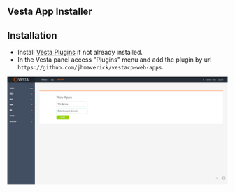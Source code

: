## Vesta App Installer

## Installation

* Install [Vesta Plugins](https://github.com/jhmaverick/vestacp-plugin-manager) if not already installed.
* In the Vesta panel access "Plugins" menu and add the plugin by url `https://github.com/jhmaverick/vestacp-web-apps`.

![screenshot.png](screenshot.png)

